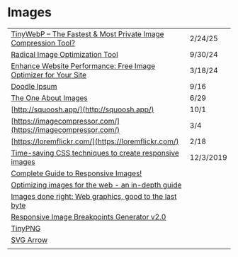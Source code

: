 # Images

|                                                                                                                                                                            |           |
| -------------------------------------------------------------------------------------------------------------------------------------------------------------------------- | --------- |
| [TinyWebP – The Fastest & Most Private Image Compression Tool?](https://app.daily.dev/posts/tinywebp-the-fastest-most-private-image-compression-tool--lglhkmubx)           | 2/24/25   |
| [Radical Image Optimization Tool](https://riot-optimizer.com/?ref=dailydev)                                                                                                | 9/30/24   |
| [Enhance Website Performance: Free Image Optimizer for Your Site](https://techtales.blog/optimize-images-enhance-website-performance/)                                     | 3/18/24   |
| [Doodle Ipsum](https://doodleipsum.com/)                                                                                                                                   | 9/16      |
| [The One About Images](https://css-tricks.com/newsletter/257-the-one-about-images/)                                                                                        | 6/29      |
| [http://squoosh.app/](http://squoosh.app/)                                                                                                                                 | 10/1      |
| [https://imagecompressor.com/](https://imagecompressor.com/)                                                                                                               | 3/4       |
| [https://loremflickr.com/](https://loremflickr.com/)                                                                                                                       | 2/18      |
| [Time-saving CSS techniques to create responsive images](https://medium.com/free-code-camp/time-saving-css-techniques-to-create-responsive-images-ebb1e84f90d5)            | 12/3/2019 |
| [Complete Guide to Responsive Images!](https://medium.com/@elad/a-complete-guide-for-responsive-images-b13db359c6c7)                                                       |           |
| [Optimizing images for the web - an in-depth guide](https://dev.to/prototyp/optimizing-images-for-the-web-an-in-depth-guide-4j7d)                                          |           |
| [Images done right: Web graphics, good to the last byte](https://evilmartians.com/chronicles/images-done-right-web-graphics-good-to-the-last-byte-optimization-techniques) |           |
| [Responsive Image Breakpoints Generator v2.0](https://www.responsivebreakpoints.com/)                                                                                      |           |
| [TinyPNG](https://tinypng.com/)                                                                                                                                            |           |
| [SVG Arrow](https://codepen.io/johnpdang/pen/XWWxmPq)                                                                                                                      |           |
|                                                                                                                                                                            |           |
